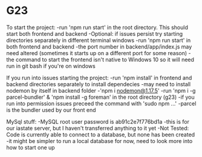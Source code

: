 # G23

To start the project:
    -run 'npm run start' in the root directory. This should start both frontend and backend
    -Optional: if issues persist try starting directories separately in different terminal windows
        -run 'npm run start' in both frontend and backend 
        -the port number in backend/app/index.js may need altered (sometimes it starts up on a different port for some reason)
        -the command to start the frontend isn't native to Windows 10 so it will need run in git bash if you're on windows
    
If you run into issues starting the project:
    -run 'npm install' in frontend and backend directories separately to install dependecies 
    -may need to install nodemon by itself in backend folder
        -'npm i nodemon@1.17.5'
    -run 'npm i -g parcel-bundler' & 'npm install -g foreman' in the root directory (g23)
        -if you run into permission issues preceed the command with 'sudo npm ...'
        -parcel is the bundler used by our front end

MySql stuff:
    -MySQL root user password is ab91c2e7f776bd1a
        -this is for our iastate server, but I haven't transferred anything to it yet
    -Not Tested: Code is currently able to connect to a database, but none has been created
        -it might be simpler to run a local database for now, need to look more into how to start one up
